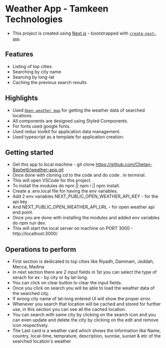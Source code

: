 # Weather App - Tamkeen Technologies

- This project is created using [Next.js](https://nextjs.org/) - bootstrapped with [`create-next-app`](https://github.com/vercel/next.js/tree/canary/packages/create-next-app).

## Features

- Listing of top cities
- Searching by city name
- Searcing by long-lat
- Caching the previous search results

## Highlights

- Used [`Open weather map`](https://openweathermap.org/) for getting the weather data of searched locations.
- All components are designed using Styled Components.
- For fonts used google fonts.
- Used redux toolkit for application data management.
- Used typescript as a template for application creation.

## Getting started

- Get this app to local machine - git clone https://github.com/Chetan-Bashetti/weather-app.git
- Once done with cloning cd to the code and do code . in terminal.
- This will open VSCode for this project.
- To install the modules do npm || npm i || npm install.
- Create a .env.local file for having the env variables.
- Add 2 env variables NEXT_PUBLIC_OPEN_WEATHER_API_KEY - for the api key
- And NEXT_PUBLIC_OPEN_WEATHER_API_URL - for open weather api end point.
- Once you are done with installing the modules and added env variables do npm run dev.
- This will start the local server on machine on PORT 3000 - http://localhost:3000/

## Operations to perform

- First section is dedicated to top cities like Riyadh, Dammam, Jeddah, Mecca, Madina
- In next section there are 2 input fields in 1st you can select the type of serach for ex - by city or by lat-long.
- You can click on clear button to clear the input fields.
- Once you click on search you will be able to load the weather data of the searched city.
- If wrong city name of lat-long entered UI will show the proper error.
- Whenever you search that location will be cached and stored for further use, in this section you can see all the cached location.
- You can search with same city by clicking on the search icon and you can even update and delete the city by clicking on the edit and remove icon respectively.
- The Last card is a weather card which shows the information like Name, country, local-time, temprature, description, sunrise, sunset & etc of the searched location's weather
